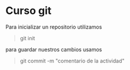 # Curso git

Para inicializar un repositorio utilizamos <br>
> git init

para guardar nuestros cambios usamos
> git commit -m "comentario de la actividad"